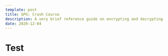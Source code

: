 ```yaml
---
template: post
title: GPG: Crash Course
description: A very brief reference guide on encrypting and decrypting files with GPG.
date: 2020-12-04
---
```

# Test